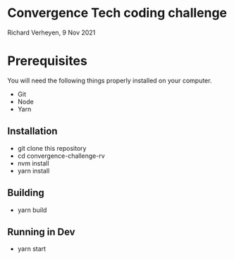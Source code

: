 # Convergence Tech coding challenge
Richard Verheyen, 9 Nov 2021

# Prerequisites
You will need the following things properly installed on your computer.

- Git
- Node
- Yarn

## Installation
- git clone <repository-url> this repository
- cd convergence-challenge-rv
- nvm install
- yarn install

## Building
- yarn build

## Running in Dev
- yarn start
